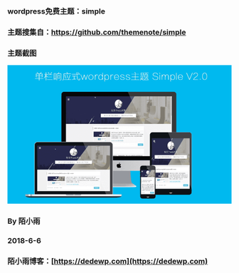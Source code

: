 ### wordpress免费主题：simple

### 主题搜集自：https://github.com/themenote/simple

### 主题截图


![](./screenshot.png)

### By 陌小雨

### 2018-6-6

### 陌小雨博客：[https://dedewp.com](https://dedewp.com)